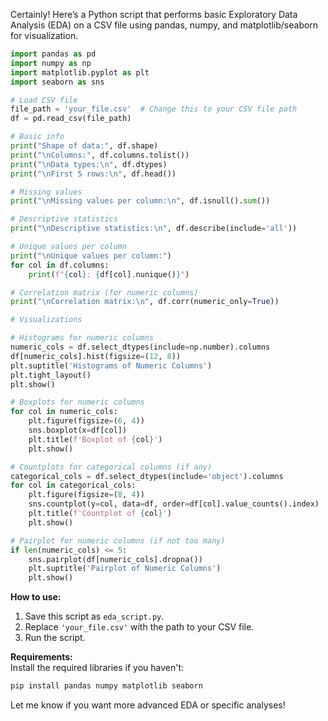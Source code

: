 Certainly! Here’s a Python script that performs basic Exploratory Data Analysis (EDA) on a CSV file using pandas, numpy, and matplotlib/seaborn for visualization.

```python
import pandas as pd
import numpy as np
import matplotlib.pyplot as plt
import seaborn as sns

# Load CSV file
file_path = 'your_file.csv'  # Change this to your CSV file path
df = pd.read_csv(file_path)

# Basic info
print("Shape of data:", df.shape)
print("\nColumns:", df.columns.tolist())
print("\nData types:\n", df.dtypes)
print("\nFirst 5 rows:\n", df.head())

# Missing values
print("\nMissing values per column:\n", df.isnull().sum())

# Descriptive statistics
print("\nDescriptive statistics:\n", df.describe(include='all'))

# Unique values per column
print("\nUnique values per column:")
for col in df.columns:
    print(f"{col}: {df[col].nunique()}")

# Correlation matrix (for numeric columns)
print("\nCorrelation matrix:\n", df.corr(numeric_only=True))

# Visualizations

# Histograms for numeric columns
numeric_cols = df.select_dtypes(include=np.number).columns
df[numeric_cols].hist(figsize=(12, 8))
plt.suptitle('Histograms of Numeric Columns')
plt.tight_layout()
plt.show()

# Boxplots for numeric columns
for col in numeric_cols:
    plt.figure(figsize=(6, 4))
    sns.boxplot(x=df[col])
    plt.title(f'Boxplot of {col}')
    plt.show()

# Countplots for categorical columns (if any)
categorical_cols = df.select_dtypes(include='object').columns
for col in categorical_cols:
    plt.figure(figsize=(8, 4))
    sns.countplot(y=col, data=df, order=df[col].value_counts().index)
    plt.title(f'Countplot of {col}')
    plt.show()

# Pairplot for numeric columns (if not too many)
if len(numeric_cols) <= 5:
    sns.pairplot(df[numeric_cols].dropna())
    plt.suptitle('Pairplot of Numeric Columns')
    plt.show()
```

**How to use:**
1. Save this script as `eda_script.py`.
2. Replace `'your_file.csv'` with the path to your CSV file.
3. Run the script.

**Requirements:**  
Install the required libraries if you haven't:
```bash
pip install pandas numpy matplotlib seaborn
```

Let me know if you want more advanced EDA or specific analyses!